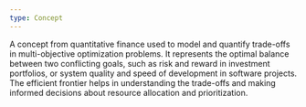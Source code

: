 ```yaml
---
type: Concept
---
```


A concept from quantitative finance used to model and quantify trade-offs in multi-objective optimization problems. It represents the optimal balance between two conflicting goals, such as risk and reward in investment portfolios, or system quality and speed of development in software projects. The efficient frontier helps in understanding the trade-offs and making informed decisions about resource allocation and prioritization.
